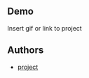 ## Demo
Insert gif or link to project

## Authors
- [project]([https://www.github.com/octokatherine](https://abdarheemfarhen.github.io/yyyyyyyy/frist.html)https://abdarheemfarhen.github.io/yyyyyyyy/frist.html)


